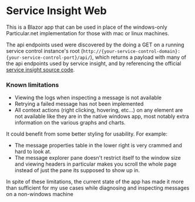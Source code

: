# Service Insight Web
This is a Blazor app that can be used in place of the windows-only Particular.net implementation for those with mac or linux machines.


The api endpoints used were discovered by the doing a GET on a running service control instance's root (`http://{your-service-control-domain}:{your-service-control-port}/api/`), which returns a payload with many of the api endpoints used by service insight, and by referencing the official [service insight source code](https://github.com/Particular/ServiceInsight).

### Known limitations
* Viewing the logs when inspecting a message is not available
* Retrying a failed message has not been implemented
* All context actions (right clicking, hovering, etc...) on any element are not available like they are in the native windows app, most notably extra information on the various graphs and charts.

It could benefit from some better styling for usability. For example:
* The message properties table in the lower right is very crammed and hard to look at. 
* The message explorer pane doesn't restrict itself to the window size and viewing headers in particular makes you scroll the whole page instead of just the pane its supposed to show up in.

In spite of these limitations, the current state of the app has made it more than sufficient for my use cases while diagnosing and inspecting messages on a non-windows machine